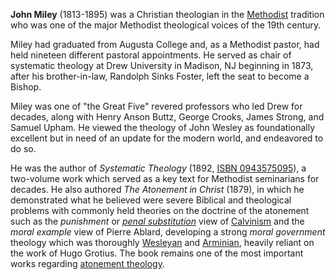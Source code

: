 **John Miley** (1813-1895) was a Christian theologian in the
[Methodist](Methodism "Methodism") tradition who was one of the
major Methodist theological voices of the 19th century.

Miley had graduated from Augusta College and, as a Methodist
pastor, had held nineteen different pastoral appointments. He
served as chair of systematic theology at Drew University in
Madison, NJ beginning in 1873, after his brother-in-law, Randolph
Sinks Foster, left the seat to become a Bishop.

Miley was one of "the Great Five" revered professors who led Drew
for decades, along with Henry Anson Buttz, George Crooks, James
Strong, and Samuel Upham. He viewed the theology of John Wesley as
foundationally excellent but in need of an update for the modern
world, and endeavored to do so.

He was the author of *Systematic Theology* (1892,
[ISBN 0943575095](http://www.theopedia.com/Special:BookSources/0943575095)),
a two-volume work which served as a key text for Methodist
seminarians for decades. He also authored *The Atonement in Christ*
(1879), in which he demonstrated what he believed were severe
Biblical and theological problems with commonly held theories on
the doctrine of the atonement such as the *punishment* or
*[penal substitution](Penal_substitution "Penal substitution")*
view of [Calvinism](Calvinism "Calvinism") and the *moral example*
view of Pierre Ablard, developing a strong *moral government*
theology which was thoroughly [Wesleyan](John_Wesley "John Wesley")
and [Arminian](Arminianism "Arminianism"), heavily reliant on the
work of Hugo Grotius. The book remains one of the most important
works regarding [atonement theology](Atonement "Atonement").



